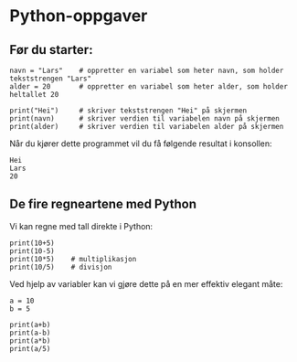 # Python-oppgaver

## Før du starter:

```
navn = "Lars"    # oppretter en variabel som heter navn, som holder tekststrengen "Lars"
alder = 20       # oppretter en variabel som heter alder, som holder heltallet 20

print("Hei")     # skriver tekststrengen "Hei" på skjermen
print(navn)      # skriver verdien til variabelen navn på skjermen
print(alder)     # skriver verdien til variabelen alder på skjermen

```

Når du kjører dette programmet vil du få følgende resultat i konsollen:

```
Hei
Lars
20
```

## De fire regneartene med Python

Vi kan regne med tall direkte i Python:

```
print(10+5)
print(10-5)
print(10*5)    # multiplikasjon
print(10/5)    # divisjon

```

Ved hjelp av variabler kan vi gjøre dette på en mer effektiv elegant måte:

```
a = 10
b = 5

print(a+b)
print(a-b)
print(a*b)
print(a/5)

```
